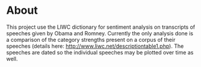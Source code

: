 About
====
This project use the LIWC dictionary for sentiment analysis on transcripts of speeches given by Obama and Romney.  Currently the only analysis done is a comparison of the category strengths present on a corpus of their speeches (details here: http://www.liwc.net/descriptiontable1.php).  The speeches are dated so the individual speeches may be plotted over time as well.
